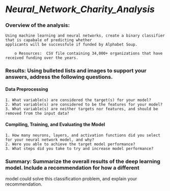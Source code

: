 # *Neural_Network_Charity_Analysis*

### Overview of the analysis:

    Using machine learning and neural networks, create a binary classifier that is capabale of predicting whether
    applicants will be successfule if funded by Alphabet Soup.
    
        o Resources:  CSV file containing 34,000+ organizations that have received funding over the years.

### Results: Using bulleted lists and images to support your answers, address the following questions.

#### Data Preprocessing

    1. What variable(s) are considered the target(s) for your model?
    2. What variable(s) are considered to be the features for your model?
    3. What variable(s) are neither targets nor features, and should be removed from the input data?

#### Compiling, Training, and Evaluating the Model

    1. How many neurons, layers, and activation functions did you select for your neural network model, and why?
    2. Were you able to achieve the target model performance?
    3. What steps did you take to try and increase model performance?


### Summary: Summarize the overall results of the deep learning model. Include a recommendation for how a different
model could solve this classification problem, and explain your recommendation.
